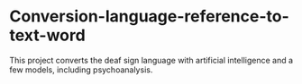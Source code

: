 # Conversion-language-reference-to-text-word
This project converts the deaf sign language with artificial intelligence and a few models, including psychoanalysis.
